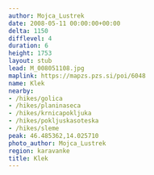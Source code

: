 ```yaml
---
author: Mojca_Lustrek
date: 2008-05-11 00:00:00+00:00
delta: 1150
difflevel: 4
duration: 6
height: 1753
layout: stub
lead: M_008051108.jpg
maplink: https://mapzs.pzs.si/poi/6048
name: Klek
nearby:
- /hikes/golica
- /hikes/planinaseca
- /hikes/krnicapokljuka
- /hikes/pokljuskasoteska
- /hikes/sleme
peak: 46.485362,14.025710
photo_author: Mojca_Lustrek
region: karavanke
title: Klek
---
```

